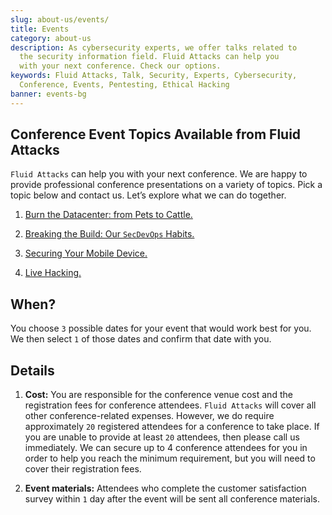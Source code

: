 ```yaml
---
slug: about-us/events/
title: Events
category: about-us
description: As cybersecurity experts, we offer talks related to
  the security information field. Fluid Attacks can help you
  with your next conference. Check our options.
keywords: Fluid Attacks, Talk, Security, Experts, Cybersecurity,
  Conference, Events, Pentesting, Ethical Hacking
banner: events-bg
---
```


## Conference Event Topics Available from Fluid Attacks

`Fluid Attacks` can help you with your next conference. We are happy to
provide professional conference presentations on a variety of topics.
Pick a topic below and contact us. Let’s explore what we can do
together.

1. [Burn the Datacenter: from Pets to Cattle.](burn-the-datacenter/)

2. [Breaking the Build: Our `SecDevOps` Habits.](breaking-the-build/)

3. [Securing Your Mobile Device.](securing-device/)

4. [Live Hacking.](live-hacking/)

## When?

You choose `3` possible dates for your event that would work best for
you. We then select `1` of those dates and confirm that date with you.

## Details

1. **Cost:** You are responsible for the conference venue cost and the
    registration fees for conference attendees. `Fluid Attacks` will
    cover all other conference-related expenses. However, we do require
    approximately `20` registered attendees for a conference to take
    place. If you are unable to provide at least `20` attendees, then
    please call us immediately. We can secure up to 4 conference
    attendees for you in order to help you reach the minimum
    requirement, but you will need to cover their registration fees.

2. **Event materials:** Attendees who complete the customer
    satisfaction survey within `1` day after the event will be sent all
    conference materials.
